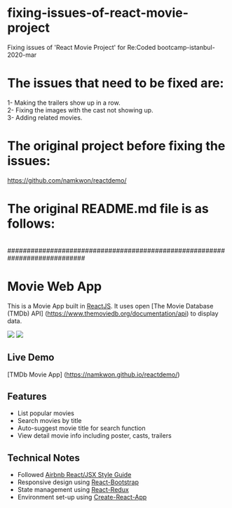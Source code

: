 # fixing-issues-of-react-movie-project
Fixing issues of 'React Movie Project' for Re:Coded bootcamp-istanbul-2020-mar

# The issues that need to be fixed are:
1- Making the trailers show up in a row.<br/>
2- Fixing the images with the cast not showing up.<br/>
3- Adding related movies.<br/>



# The original project before fixing the issues:
https://github.com/namkwon/reactdemo/

# The original README.md file is as follows:

<br/>
############################################################################
<br/>

# Movie Web App

This is a Movie App built in [ReactJS](http://facebook.github.io/react/index.html).
It uses open [The Movie Database (TMDb) API] (https://www.themoviedb.org/documentation/api) to display data.

![](https://github.com/namkwon/reactdemo/blob/master/docs/images/screencapture-main.png)
![](https://github.com/namkwon/reactdemo/blob/master/docs/images/screencapture-detail.png)

## Live Demo
[TMDb Movie App] (https://namkwon.github.io/reactdemo/)

## Features

* List popular movies
* Search movies by title
* Auto-suggest movie title for search function
* View detail movie info including poster, casts, trailers

## Technical Notes

* Followed [Airbnb React/JSX Style Guide](https://github.com/airbnb/javascript/tree/master/react)
* Responsive design using [React-Bootstrap](https://react-bootstrap.github.io/)
* State management using [React-Redux](https://github.com/reactjs/react-redux)
* Environment set-up using [Create-React-App](https://github.com/facebookincubator/create-react-app)
